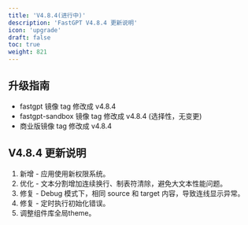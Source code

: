 ```yaml
---
title: 'V4.8.4(进行中)'
description: 'FastGPT V4.8.4 更新说明'
icon: 'upgrade'
draft: false
toc: true
weight: 821
---
```


## 升级指南

- fastgpt 镜像 tag 修改成 v4.8.4
- fastgpt-sandbox 镜像 tag 修改成 v4.8.4 (选择性，无变更)
- 商业版镜像 tag 修改成 v4.8.4

## V4.8.4 更新说明

1. 新增 - 应用使用新权限系统。
2. 优化 - 文本分割增加连续换行、制表符清除，避免大文本性能问题。
3. 修复 - Debug 模式下，相同 source 和 target 内容，导致连线显示异常。
4. 修复 - 定时执行初始化错误。
5. 调整组件库全局theme。